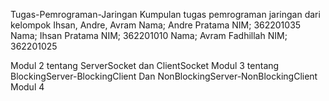 Tugas-Pemrograman-Jaringan
Kumpulan tugas pemrograman jaringan dari kelompok Ihsan, Andre, Avram
Nama; Andre Pratama NIM; 362201035
Nama; Ihsan Pratama NIM; 362201010
Nama; Avram Fadhillah NIM; 362201025

Modul 2 tentang ServerSocket dan ClientSocket
Modul 3 tentang BlockingServer-BlockingClient Dan NonBlockingServer-NonBlockingClient
Modul 4

